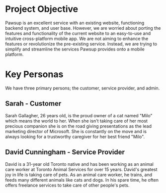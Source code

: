 # Project Objective

Pawsup is an excellent service with an existing website, functioning backend system, and user base. However, we are worried about porting the features and functionality of the current website to an easy-to-use and intuitive cross-platform mobile app. We are not aiming to enhance the features or revolutionize the pre-existing service. Instead, we are trying to simplify and streamline the services Pawsup provides onto a mobile platform. 

# Key Personas

We have three primary persons; the customer, service provider, and admin.

## Sarah - Customer

Sarah Gallagher, 26 years old, is the proud owner of a cat named "Milo" which means the world to her. When she isn't taking care of her most precious companion she is on the road giving presentations as the lead marketing director of Microsoft. She is constantly on the move and is always looking for a trustworthy caregiver for her best friend "Milo".

## David Cunningham - Service Provider

David is a 31-year old Toronto native and has been working as an animal care worker at Toronto Animal Services for over 15 years. David's greatest joy in life is taking care of pets. As an animal care worker, he trains, and feeds many different animals like cats and dogs. In his spare time, he often offers freelance services to take care of other people's pets. 

